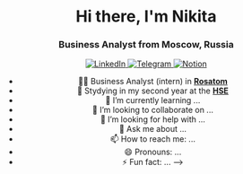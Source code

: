 <div id="header" align ="center">
  <h1>Hi there, I'm Nikita</h1> 
  <h3>Business Analyst from Moscow, Russia</h3>
</div>

<div id="socials" align ="center">
  <a href="https://www.linkedin.com/in/slastionov">
    <img src="https://img.shields.io/badge/LinkedIn-blue?style=for-the-badge&logo=linkedin&logoColor=white" alt="LinkedIn"/>
  </a>
  <a href="https://t.me/slastionov">
    <img src="https://img.shields.io/badge/Telegram-blue?style=for-the-badge&logo=telegram&logoColor=white" alt="Telegram"/>
  </a>
    <a href="https://www.notion.so/CV-Resume-c3309a1e5f724cd89b9c1dd1188e2742">
    <img src="https://img.shields.io/badge/Notion-white?style=for-the-badge&logo=notion&logoColor=black" alt="Notion"/>
  </a>



  
- :man_technologist: Business Analyst (intern) in **[Rosatom](https://greenatom.ru/)**
- :school: Stydying in my second year at the **[HSE](https://www.hse.ru/)**
- 🌱 I’m currently learning ...
- 👯 I’m looking to collaborate on ...
- 🤔 I’m looking for help with ...
- 💬 Ask me about ...
- 📫 How to reach me: ...
- 😄 Pronouns: ...
- ⚡ Fun fact: ...
-->
